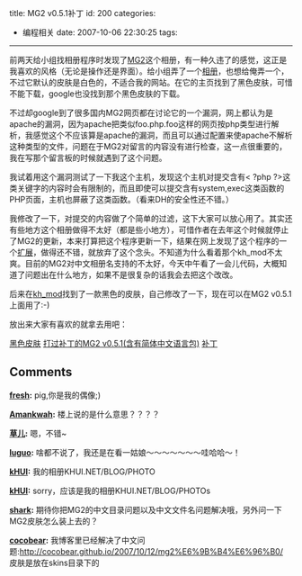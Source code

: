 title: MG2 v0.5.1补丁
id: 200
categories:
  - 编程相关
date: 2007-10-06 22:30:25
tags:
---

前两天给小组找相册程序时发现了[MG2](http://www.minigal.dk/)这个相册，有一种久违了的感觉，这正是我喜欢的风格（无论是操作还是界面）。给小组弄了一个[相册](http://xiyoulinux.cn/album/)，也想给俺弄一个，不过它默认的皮肤是白色的，不适合我的网站。在它的主页找到了黑色皮肤，可惜不能下载，google也没找到那个黑色皮肤的下载。

不过却google到了很多国内MG2网页都在讨论它的一个漏洞，网上都认为是apache的漏洞，因为apache把类似foo.php.foo这样的网页按php类型进行解析，我感觉这个不应该算是apache的漏洞，而且可以通过配置来使apache不解析这种类型的文件，问题在于MG2对留言的内容没有进行检查，这一点很重要的，我在写那个留言板的时候就遇到了这个问题。

我试着用这个漏洞测试了一下我这个主机，发现这个主机对提交含有< ?php ?>这类关键字的内容时会有限制的，而且即使可以提交含有system,exec这类函数的PHP页面，主机也屏蔽了这类函数。（看来DH的安全性还不错。）

我修改了一下，对提交的内容做了个简单的过滤，这下大家可以放心用了。其实还有些地方这个相册做得不太好（都是些小地方），可惜作者在去年这个时候就停止了MG2的更新，本来打算把这个程序更新一下，结果在网上发现了这个程序的一个[扩展](http://www.tangata.de)，做得还不错，就放弃了这个念头。不知道为什么看着那个kh_mod不太爽。目前的MG2对中文相册名支持的不太好，今天中午看了一会儿代码，大概知道了问题出在什么地方，如果不是很复杂的话我会去把这个改改。

后来在[kh_mod](http://www.tangata.de)找到了一款黑色的皮肤，自己修改了一下，现在可以在MG2 v0.5.1上面用了:-)

放出来大家有喜欢的就拿去用吧：

[黑色皮肤](http://cocobear.github.io/download/pbstyle.tar.gz)
[打过补丁的MG2 v0.5.1(含有简体中文语言包)](http://cocobear.github.io/download/mg2_patched_cn.tar.gz)
[补丁](http://cocobear.github.io/download/mg2_functions.patch)
## Comments

**[fresh](#1935 "2007-10-08 15:22:17"):** pig,你是我的偶像;)

**[Amankwah](#1933 "2007-10-07 20:16:28"):** 楼上说的是什么意思？？？？

**[草儿](#1945 "2007-10-10 22:38:51"):** 嗯，不错~

**[luguo](#1928 "2007-10-06 23:31:45"):** 啥都不说了，我还是在看一姑娘～～～～～～～哇哈哈～！

**[kHUI](#2702 "2007-12-19 16:44:43"):** 我的相册KHUI.NET/BLOG/PHOTO

**[kHUI](#2703 "2007-12-19 16:45:11"):** sorry，应该是我的相册KHUI.NET/BLOG/PHOTOs

**[shark](#6730 "2009-11-20 22:34:26"):** 期待你把MG2的中文目录问题以及中文文件名问题解决哦，另外问一下MG2皮肤怎么装上去的？

**[cocobear](#6741 "2009-11-23 09:59:27"):** 我博客里已经解决了中文问题:http://cocobear.github.io/2007/10/12/mg2%E6%9B%B4%E6%96%B0/ 皮肤是放在skins目录下的

